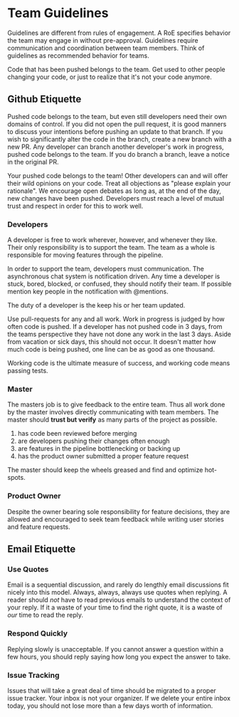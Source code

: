 # Team Guidelines #

Guidelines are different from rules of engagement. 
A RoE specifies behavior the team may engage in without pre-approval.
Guidelines require communication and coordination between team members.
Think of guidelines as recommended behavior for teams.

Code that has been pushed belongs to the team.
Get used to other people changing your code,
or just to realize that it's not your code anymore.


## Github Etiquette ##

Pushed code belongs to the team,
but even still developers need their own domains of control.
If you did not open the pull request,
it is good manners to discuss your intentions before pushing an update to that branch.
If you wish to significantly alter the code in the branch,
create a new branch with a new PR.
Any developer can branch another developer's work in progress,
pushed code belongs to the team.
If you do branch a branch,
leave a notice in the original PR.

Your pushed code belongs to the team!
Other developers can and will offer their wild opinions on your code.
Treat all objections as "please explain your rationale".
We encourage open debates as long as, at the end of the day, new changes have been pushed.
Developers must reach a level of mutual trust and respect in order for this to work well.


### Developers ###

A developer is free to work wherever, however, and whenever they like. 
Their only responsibility is to support the team. 
The team as a whole is responsible for moving features through the pipeline.

In order to support the team, developers must communication. 
The asynchronous chat system is notification driven. 
Any time a developer is stuck, bored, blocked, or confused, they should notify their team. 
If possible mention key people in the notification with @mentions.

The duty of a developer is the keep his or her team updated.

Use pull-requests for any and all work. Work in progress is judged by how often code is pushed. 
If a developer has not pushed code in 3 days, 
from the teams perspective they have not done any work in the last 3 days.
Aside from vacation or sick days, this should not occur.
It doesn't matter how much code is being pushed, one line can be as good as one thousand.

Working code is the ultimate measure of success, 
and working code means passing tests.


### Master ###

The masters job is to give feedback to the entire team. 
Thus all work done by the master involves directly communicating with team members. 
The master should **trust but verify** as many parts of the project as possible.

1. has code been reviewed before merging
2. are developers pushing their changes often enough
3. are features in the pipeline bottlenecking or backing up
4. has the product owner submitted a proper feature request

The master should keep the wheels greased and find and optimize hot-spots.


### Product Owner ###

Despite the owner bearing sole responsibility for feature decisions, 
they are allowed and encouraged to seek team feedback while writing user stories and feature requests.

## Email Etiquette ##

### Use Quotes

Email is a sequential discussion, and rarely do lengthly email discussions fit nicely into this model.
Always, always, always use quotes when replying.
A reader should _not_ have to read previous emails to understand the context of your reply.
If it a waste of your time to find the right quote,
it is a waste of _our_ time to read the reply.

### Respond Quickly

Replying slowly is unacceptable.
If you cannot answer a question within a few hours,
you should reply saying how long you expect the answer to take.

### Issue Tracking

Issues that will take a great deal of time should be migrated to a proper issue tracker.
Your inbox is not your organizer.
If we delete your entire inbox today,
you should not lose more than a few days worth of information.
